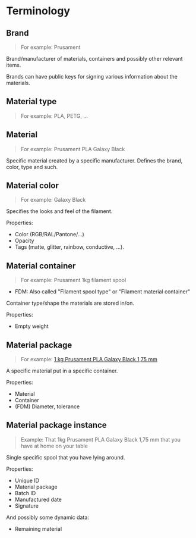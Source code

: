 # Terminology

## Brand
> For example: Prusament

Brand/manufacturer of materials, containers and possibly other relevant items.

Brands can have public keys for signing various information about the materials.

## Material type
> For example: PLA, PETG, ...

## Material
> For example: Prusament PLA Galaxy Black

Specific material created by a specific manufacturer. Defines the brand, color, type and such.

## Material color
> For example: Galaxy Black

Specifies the looks and feel of the filament.

Properties:
  * Color (RGB/RAL/Pantone/...)
  * Opacity
  * Tags (matte, glitter, rainbow, conductive, ...).

## Material container
> For example: Prusament 1kg filament spool

* FDM: Also called "Filament spool type" or "Filament material container"

Container type/shape the materials are stored in/on.

Properties:
* Empty weight

## Material package
> For example: [1 kg Prusament PLA Galaxy Black 1,75 mm](https://www.prusa3d.com/cs/produkt/prusament-pla-prusa-galaxy-black-1kg/)

A specific material put in a specific container.

Properties:
* Material
* Container
* (FDM) Diameter, tolerance


## Material package instance
> Example: That 1kg Prusament PLA Galaxy Black 1,75 mm that you have at home on your table

Single specific spool that you have lying around.

Properties:
* Unique ID
* Material package
* Batch ID
* Manufactured date
* Signature

And possibly some dynamic data:
* Remaining material
